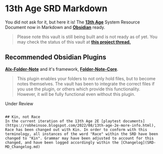# 13th Age SRD Markdown

You did not ask for it, but here it is! The [**13th Age**](https://pelgranepress.com/13th-age/) System Resource Document now in Markdown and [**Obsidian**](https://obsidian.md) ready.


> Please note this vault is still being built and is not ready as of yet. You may check the status of this vault at [**this project thread.**](https://github.com/ObsidianTTRPGProject/ObsidianTTRPGShare/issues/11)


## Recommended Obsidian Plugins
[**Alx-Folder-Note**](https://github.com/aidenlx/alx-folder-note) and it's framework, [**Folder-Note-Core**](https://github.com/aidenlx/folder-note-core). 
> This plugin enables your folders to not only hold files, but to become notes themselves. The vault has been to integrate the correct files if you use the plugin, or others which provide this functionality. However, it will be fully functional even without this plugin.

Under Review
```

## Kin, not Race
In the current iteration of the 13th Age 2E [playtest documents](https://robheinsoo.blogspot.com/2022/08/13th-age-2e-more-info.html), Race has been changed out with Kin. In order to conform with this terminology, all instances of the word "Race" within the SRD have been changed to "Kin". Grammar may have been adjusted to account for this changed, and have been logged accordingly within the [Changelog](SRD-MD_Changelog.md)

```
